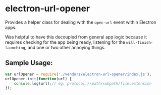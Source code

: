 # electron-url-opener
Provides a helper class for dealing with the `open-url` event within Electron apps.

Was helpful to have this decoupled from general app logic because it requires checking for the app being ready, listening for the `will-finish-launching`, and one or two other annoying things.


## Sample Usage:
``` javascript
var urlOpener = require('./vendors/electron-url-opener/index.js');
urlOpener.init(function(url) {
    console.log(url);// eg. protocol://path/subpath/file.extension
});
```

